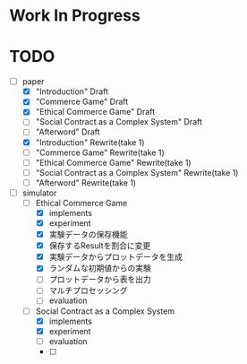 # Work In Progress

# TODO
- [ ] paper
  - [x] "Introduction" Draft
  - [x] "Commerce Game" Draft
  - [x] "Ethical Commerce Game" Draft
  - [ ] "Social Contract as a Complex System" Draft
  - [ ] "Afterword" Draft
  - [x] "Introduction" Rewrite(take 1)
  - [ ] "Commerce Game" Rewrite(take 1)
  - [ ] "Ethical Commerce Game" Rewrite(take 1)
  - [ ] "Social Contract as a Complex System" Rewrite(take 1)
  - [ ] "Afterword" Rewrite(take 1)
- [ ] simulator
  - [ ] Ethical Commerce Game
    - [x] implements
    - [x] experiment
    - [x] 実験データの保存機能
    - [x] 保存するResultを割合に変更
    - [x] 実験データからプロットデータを生成
    - [x] ランダムな初期値からの実験
    - [ ] プロットデータから表を出力
    - [ ] マルチプロセッシング
    - [ ] evaluation
  - [ ] Social Contract as a Complex System
    - [x] implements
    - [x] experiment
    - [ ] evaluation
    - [ ] 
